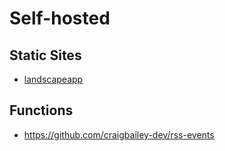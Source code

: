 # Self-hosted

## Static Sites

* [landscapeapp](https://github.com/cncf/landscapeapp)

## Functions

* <https://github.com/craigbailey-dev/rss-events>
